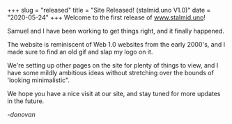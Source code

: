 +++
slug = "released"
title = "Site Released! (stalmid.uno V1.0)"
date = "2020-05-24"
+++
Welcome to the first release of www.stalmid.uno!

Samuel and I have been working to get things right, and it finally happened.

The website is reminiscent of Web 1.0 websites from the early 2000's, and I made sure to find an old gif and slap my logo on it.

We're setting up other pages on the site for plenty of things to view, and I have some mildly ambitious ideas without stretching over the bounds of 'looking minimalistic".

We hope you have a nice visit at our site, and stay tuned for more updates in the future.


<nbsp><nbsp>-*donovan*
